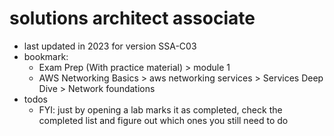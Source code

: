 # solutions architect associate

- last updated in 2023 for version SSA-C03
- bookmark:
  - Exam Prep (With practice material) > module 1
  - AWS Networking Basics > aws networking services > Services Deep Dive > Network foundations
- todos
  - FYI: just by opening a lab marks it as completed, check the completed list and figure out which ones you still need to do
